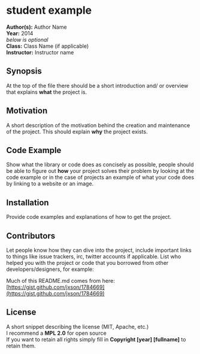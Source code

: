 student example
===============

**Author(s):** Author Name  
**Year:** 2014  
*below is optional*  
**Class:** Class Name (if applicable)  
**Instructor:** Instructor name  

## Synopsis

At the top of the file there should be a short introduction and/ or overview that explains **what** the project is.


## Motivation

A short description of the motivation behind the creation and maintenance of the project. This should explain **why** the project exists.

## Code Example

Show what the library or code does as concisely as possible, people should be able to figure out **how** your project solves their problem by looking at the code example or in the case of projects an example of what your code does by linking to a website or an image.

## Installation

Provide code examples and explanations of how to get the project.


## Contributors

Let people know how they can dive into the project, include important links to things like issue trackers, irc, twitter accounts if applicable.  List who helped you with the project or code that you borrowed from other developers/designers, for example:   

Much of this README.md comes from here:   
[https://gist.github.com/jxson/1784669](https://gist.github.com/jxson/1784669)

## License

A short snippet describing the license (MIT, Apache, etc.)  
I recommend a **MPL 2.0** for open source  
If you want to retain all rights simply fill in **Copyright [year] [fullname]** to retain them.
